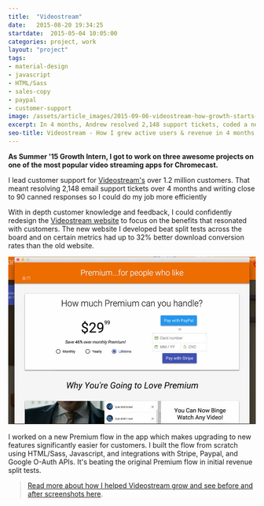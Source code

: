 ```yaml
---
title:  "Videostream"
date:   2015-08-20 19:34:25
startdate:  2015-05-04 10:05:00
categories: project, work
layout: "project"
tags:
- material-design
- javascript
- HTML/Sass
- sales-copy
- paypal
- customer-support
image: /assets/article_images/2015-09-06-videostream-how-growth-starts-with-great-customer-support/vs-home-c.png
excerpt: In 4 months, Andrew resolved 2,148 support tickets, coded a new website that boosted weekly actives & downloads, and optimized checkout flow for revenue.
seo-title: Videostream - How I grew active users & revenue in 4 months
---
```


**As Summer '15 Growth Intern, I got to work on three awesome projects on one of the most popular video streaming apps for Chromecast.**

I lead customer support for [Videostream's](http://getvideostream.com/) over 1.2 million customers. That meant resolving 2,148 email support tickets over 4 months and writing close to 90 canned responses so I could do my job more efficiently

With in depth customer knowledge and feedback, I could confidently redesign the [Videostream website](http://getvideostream.com/) to focus on the benefits that resonated with customers. The new website I developed beat split tests across the board and on certain metrics had up to 32% better download conversion rates than the old website.

![New Premium Flow: Plans, Payment Selection, & Features.](/assets/article_images/2015-09-06-videostream-how-growth-starts-with-great-customer-support/premflow1-c.jpg)

I worked on a new Premium flow in the app which makes upgrading to new features significantly easier for customers. I built the flow from scratch using HTML/Sass, Javascript, and integrations with Stripe, Paypal, and Google O-Auth APIs. It's beating the original Premium flow in initial revenue split tests.

>[Read more about how I helped Videostream grow and see before and after screenshots here](/blog/videostream-how-growth-starts-with-great-customer-support/).

